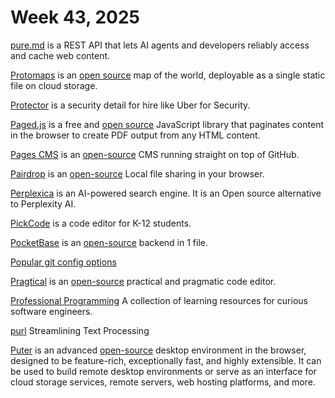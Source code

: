 # Week 43, 2025

[pure.md](https://pure.md) is a REST API that lets AI agents and developers reliably access and cache web content.

[Protomaps](https://protomaps.com) is an [open source](https://github.com/protomaps) map of the world, deployable as a single static file on cloud storage.

[Protector](https://www.protector.so) is a security detail for hire like Uber for Security.

[Paged.js](https://pagedjs.org/) is a free and [open source](https://gitlab.coko.foundation/pagedjs) JavaScript library that paginates content in the browser to create PDF output from any HTML content.

[Pages CMS](https://pagescms.org) is an [open-source](https://github.com/pages-cms/pages-cms) CMS running straight on top of GitHub.

[Pairdrop](https://pairdrop.net/) is an [open-source](https://github.com/schlagmichdoch/PairDrop) Local file sharing in your browser.

[Perplexica](https://github.com/ItzCrazyKns/Perplexica) is an AI-powered search engine. It is an Open source alternative to Perplexity AI.

[PickCode](https://pickcode.io) is a code editor for K-12 students.

[PocketBase](https://pocketbase.io) is an [open-source](https://github.com/pocketbase/pocketbase) backend in 1 file.

[Popular git config options](https://jvns.ca/blog/2024/02/16/popular-git-config-options/)

[Pragtical](https://pragtical.dev) is an [open-source](https://github.com/pragtical) practical and pragmatic code editor.

[Professional Programming](https://github.com/charlax/professional-programming) A collection of learning resources for curious software engineers.

[purl](https://github.com/catatsuy/purl) Streamlining Text Processing

[Puter](https://puter.com) is an advanced [open-source](https://github.com/HeyPuter/puter) desktop environment in the browser, designed to be feature-rich, exceptionally fast, and highly extensible. It can be used to build remote desktop environments or serve as an interface for cloud storage services, remote servers, web hosting platforms, and more.

